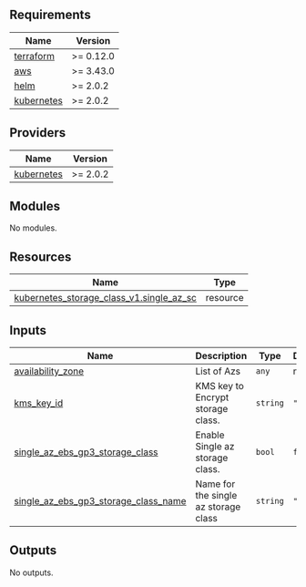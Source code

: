 <!-- BEGINNING OF PRE-COMMIT-TERRAFORM DOCS HOOK -->
## Requirements

| Name | Version |
|------|---------|
| <a name="requirement_terraform"></a> [terraform](#requirement\_terraform) | >= 0.12.0 |
| <a name="requirement_aws"></a> [aws](#requirement\_aws) | >= 3.43.0 |
| <a name="requirement_helm"></a> [helm](#requirement\_helm) | >= 2.0.2 |
| <a name="requirement_kubernetes"></a> [kubernetes](#requirement\_kubernetes) | >= 2.0.2 |

## Providers

| Name | Version |
|------|---------|
| <a name="provider_kubernetes"></a> [kubernetes](#provider\_kubernetes) | >= 2.0.2 |

## Modules

No modules.

## Resources

| Name | Type |
|------|------|
| [kubernetes_storage_class_v1.single_az_sc](https://registry.terraform.io/providers/hashicorp/kubernetes/latest/docs/resources/storage_class_v1) | resource |

## Inputs

| Name | Description | Type | Default | Required |
|------|-------------|------|---------|:--------:|
| <a name="input_availability_zone"></a> [availability\_zone](#input\_availability\_zone) | List of Azs | `any` | n/a | yes |
| <a name="input_kms_key_id"></a> [kms\_key\_id](#input\_kms\_key\_id) | KMS key to Encrypt storage class. | `string` | `""` | no |
| <a name="input_single_az_ebs_gp3_storage_class"></a> [single\_az\_ebs\_gp3\_storage\_class](#input\_single\_az\_ebs\_gp3\_storage\_class) | Enable Single az storage class. | `bool` | `false` | no |
| <a name="input_single_az_ebs_gp3_storage_class_name"></a> [single\_az\_ebs\_gp3\_storage\_class\_name](#input\_single\_az\_ebs\_gp3\_storage\_class\_name) | Name for the single az storage class | `string` | `""` | no |

## Outputs

No outputs.
<!-- END OF PRE-COMMIT-TERRAFORM DOCS HOOK -->
